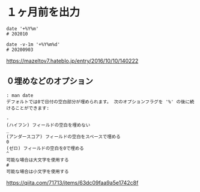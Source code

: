 # １ヶ月前を出力
```
date '+%Y%m'
# 202010

date -v-1m '+%Y%m%d'
# 20200903
```
https://mazeltov7.hateblo.jp/entry/2016/10/10/140222

## ０埋めなどのオプション
```
: man date
デフォルトでは0で日付の空白部分が埋められます。 次のオプションフラグを '%' の後に続けることができます:

-
(ハイフン) フィールドの空白を埋めない
_
(アンダースコア) フィールドの空白をスペースで埋める
0
(ゼロ) フィールドの空白を0で埋める
^
可能な場合は大文字を使用する
#
可能な場合は小文字を使用する
```
https://qiita.com/71713/items/63dc09faa9a5e1742c8f
